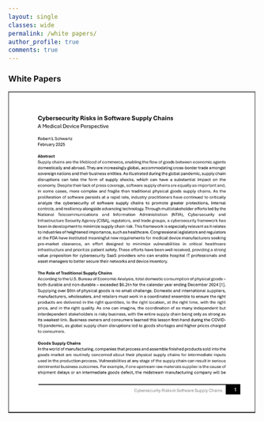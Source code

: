 ```yaml
---
layout: single
classes: wide
permalink: /white papers/
author_profile: true
comments: true
---
```


<h3 class="archive__subtitle">White Papers</h3>
  <a href="/assets/Cybersecurity Risks in Software Supply Chains.pdf">
  <img src="/assets/Cybersecurity.png" alt="Cybersecurity Risks in Software Supply Chains" width="500">
</a>
